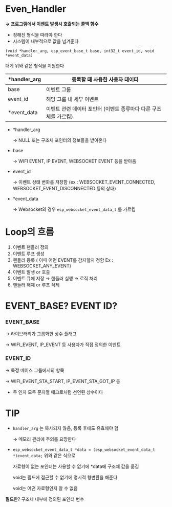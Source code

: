 # Even_Handler

**→ 프로그램에서 이벤트 발생시 호출되는 콜백 함수**

- 정해진 형식을 따라야 한다
- 시스템이 내부적으로 값을 넘겨준다

`(void *handler_arg, esp_event_base_t base, int32_t event_id, void *event_data)`

대게 위와 같은 형식을 지원한다

| *handler_arg | 등록할 때 사용한 사용자 데이터 |
| --- | --- |
| base | 이벤트 그룹 |
| event_id | 해당 그룹 내 세부 이벤트 |
| *event_data | 이벤트 관련 데이터 포인터 (이벤트 종류마다 다른 구조체를 가르킴) |
- *handler_arg
    
    → NULL 또는 구조체 포인터의 정보들을 받아온다
    
- base
    
    → WIFI EVENT, IP EVENT, WEBSOCKET EVENT 등을 받아옴
    
- event_id
    
    → 이벤트 상태 변화를 저장함 (ex : WEBSOCKET_EVENT_CONNECTED, WEBSOCKET_EVENT_DISCONNECTED 등의 상태)
    
- *event_data
    
    → Websocket의 경우 `esp_websocket_event_data_t` 를 가르킴
    

# Loop의 흐름

1. 이벤트 핸들러 정의
2. 이벤트 루프 생성
3. 핸들러 등록 ( 이때 어떤 EVENT를 감지할지 정함 Ex : WEBSOCKET_ANY_EVENT)
4. 이벤트 발생 or 호출
5. 이벤트 큐에 저장 → 핸들러 실행 → 로직 처리
6. 핸들러 해제 or 루프 삭제

# EVENT_BASE? EVENT ID?

### EVENT_BASE

→ 라이브러리가 그룹화한 상수 플래그

→ WIFI_EVENT, IP_EVENT 등 사용자가 직접 정의한 이벤트

### EVENT_ID

→ 특정 베이스 그룹에서의 항목

→ WIFI_EVENT_STA_START, IP_EVENT_STA_GOT_IP 등

- 두 인자 모두 문자열 매크로처럼 선언된 상수이다

# TIP

- `handler_arg` 는 복사되지 않음, 등록 후에도 유효해야 함
    
    → 메모리 관리에 주의를 요망한다
    
- `esp_websocket_event_data_t *data = (esp_websocket_event_data_t *)event_data;` 위와 같은 식으로
    
    자료형이 없는 포인터는 사용할 수 없기에 *data에 구조체 값을 옮김 
    
    void는 필드에 접근할 수 없기에 명시적 형변환을 해준다
    
    void는 어떤 자료형인지 알 수 없음 
    

**필드**란? 구조체 내부에 정의된 포인터 변수
